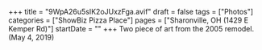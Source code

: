 +++
title = "9WpA26u5sIK2oJUxzFga.avif"
draft = false
tags = ["Photos"]
categories = ["ShowBiz Pizza Place"]
pages = ["Sharonville, OH (1429 E Kemper Rd)"]
startDate = ""
+++
Two piece of art from the 2005 remodel. (May 4, 2019)
